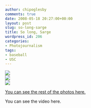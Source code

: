 ```yaml
---
author: chipoglesby
comments: true
date: 2008-05-18 20:27:00+00:00
layout: post
slug: so-long-sarge
title: So long, Sarge
wordpress_id: 206
categories:
- Photojournalism
tags:
- baseball
- USC
---
```


[![](http://bp1.blogger.com/_GlcbreYSTwI/SDHjC04L5II/AAAAAAAAAR8/qsPRVT0Oyls/s400/IMG_9650.JPG)](http://bp1.blogger.com/_GlcbreYSTwI/SDHjC04L5II/AAAAAAAAAR8/qsPRVT0Oyls/s1600-h/IMG_9650.JPG)  
[![](http://bp3.blogger.com/_GlcbreYSTwI/SDHjDU4L5JI/AAAAAAAAASE/HbB5wg08KuQ/s400/IMG_9658.JPG)](http://bp3.blogger.com/_GlcbreYSTwI/SDHjDU4L5JI/AAAAAAAAASE/HbB5wg08KuQ/s1600-h/IMG_9658.JPG)  
[![](http://bp3.blogger.com/_GlcbreYSTwI/SDHjDU4L5KI/AAAAAAAAASM/PQXtgrxpwIQ/s400/IMG_9662.JPG)](http://bp3.blogger.com/_GlcbreYSTwI/SDHjDU4L5KI/AAAAAAAAASM/PQXtgrxpwIQ/s1600-h/IMG_9662.JPG)  
  
[You can see the rest of the photos here.](http://www.facebook.com/album.php?aid=2011118&l=affcb&id=105600597)  
  
You can see the video here.
